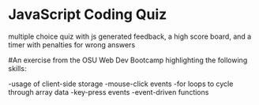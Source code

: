 # JavaScript Coding Quiz

multiple choice quiz with js generated feedback, a high score board, and a timer with penalties for wrong answers

#An exercise from the OSU Web Dev Bootcamp highlighting the following skills:

-usage of client-side storage
-mouse-click events
-for loops to cycle through array data
-key-press events
-event-driven functions
